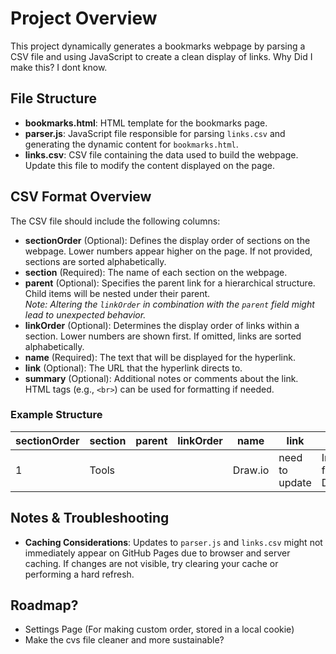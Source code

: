 
# Project Overview

This project dynamically generates a bookmarks webpage by parsing a CSV file and using JavaScript to create a clean display of links. Why Did I make this? I dont know. 

## File Structure
- **bookmarks.html**: HTML template for the bookmarks page.
- **parser.js**: JavaScript file responsible for parsing `links.csv` and generating the dynamic content for `bookmarks.html`.
- **links.csv**: CSV file containing the data used to build the webpage. Update this file to modify the content displayed on the page.

## CSV Format Overview
The CSV file should include the following columns:

- **sectionOrder** (Optional): Defines the display order of sections on the webpage. Lower numbers appear higher on the page. If not provided, sections are sorted alphabetically.
- **section** (Required): The name of each section on the webpage.
- **parent** (Optional): Specifies the parent link for a hierarchical structure. Child items will be nested under their parent.  
  *Note: Altering the `linkOrder` in combination with the `parent` field might lead to unexpected behavior.*
- **linkOrder** (Optional): Determines the display order of links within a section. Lower numbers are shown first. If omitted, links are sorted alphabetically.
- **name** (Required): The text that will be displayed for the hyperlink.
- **link** (Optional): The URL that the hyperlink directs to.
- **summary** (Optional): Additional notes or comments about the link. HTML tags (e.g., `<br>`) can be used for formatting if needed.

### Example Structure
| sectionOrder | section | parent | linkOrder | name | link | summary |
|--------------|---------|--------|-----------|------|------|---------|
| 1 | Tools |  |  | Draw.io | need to update | Internal Tool for Diagramming |


## Notes & Troubleshooting
- **Caching Considerations**: Updates to `parser.js` and `links.csv` might not immediately appear on GitHub Pages due to browser and server caching. If changes are not visible, try clearing your cache or performing a hard refresh.

## Roadmap?
- Settings Page (For making custom order, stored in a local cookie)
- Make the cvs file cleaner and more sustainable?
